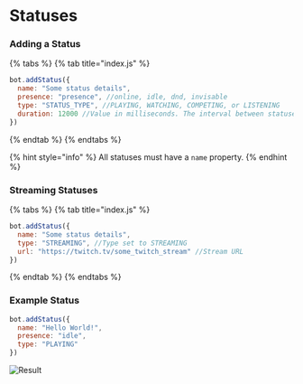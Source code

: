 # Statuses
### Adding a Status
{% tabs %}
{% tab title="index.js" %}
```javascript
bot.addStatus({
  name: "Some status details",
  presence: "presence", //online, idle, dnd, invisable
  type: "STATUS_TYPE", //PLAYING, WATCHING, COMPETING, or LISTENING
  duration: 12000 //Value in milliseconds. The interval between statuses (if multiple). Do not put anything below 12000 else your bot may be ratelimited.
})
```
{% endtab %}
{% endtabs %}

{% hint style="info" %}
All statuses must have a `name` property.
{% endhint %}

### Streaming Statuses
{% tabs %}
{% tab title="index.js" %}
```javascript
bot.addStatus({
  name: "Some status details",
  type: "STREAMING", //Type set to STREAMING
  url: "https://twitch.tv/some_twitch_stream" //Stream URL
})
```
{% endtab %}
{% endtabs %}

### Example Status
```javascript
bot.addStatus({
  name: "Hello World!",
  presence: "idle",
  type: "PLAYING"
})
```

![Result](https://user-images.githubusercontent.com/69215413/144689137-c491c85c-cae8-48f9-ab2c-30710907ee1b.png)
